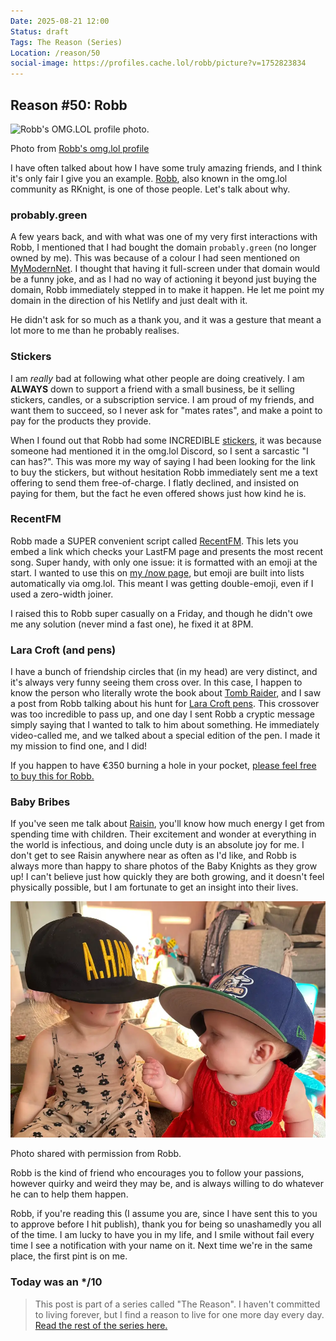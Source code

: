```yaml
---
Date: 2025-08-21 12:00
Status: draft
Tags: The Reason (Series)
Location: /reason/50
social-image: https://profiles.cache.lol/robb/picture?v=1752823834
---
```


## Reason #50: Robb

![Robb's OMG.LOL profile photo.](https://profiles.cache.lol/robb/picture?v=1752823834)<div class="caption"><p>Photo from [Robb's omg.lol profile](https://robb.omg.lol/)</p></div>

I have often talked about how I have some truly amazing friends, and I think it's only fair I give you an example. [Robb](https://robb.omg.lol/), also known in the omg.lol community as RKnight, is one of those people. Let's talk about why.

### probably.green
A few years back, and with what was one of my very first interactions with Robb, I mentioned that I had bought the domain `probably.green` (no longer owned by me). This was because of a colour I had seen mentioned on [MyModernNet](https://mymodernmet.com/color-perception-optical-illusion/). I thought that having it full-screen under that domain would be a funny joke, and as I had no way of actioning it beyond just buying the domain, Robb immediately stepped in to make it happen. He let me point my domain in the direction of his Netlify and just dealt with it.

He didn't ask for so much as a thank you, and it was a gesture that meant a lot more to me than he probably realises.

### Stickers
I am *really* bad at following what other people are doing creatively. I am **ALWAYS** down to support a friend with a small business, be it selling stickers, candles, or a subscription service. I am proud of my friends, and want them to succeed, so I never ask for "mates rates", and make a point to pay for the products they provide.

When I found out that Robb had some INCREDIBLE [stickers](https://rknight.me/shop/), it was because someone had mentioned it in the omg.lol Discord, so I sent a sarcastic "I can has?". This was more my way of saying I had been looking for the link to buy the stickers, but without hesitation Robb immediately sent me a text offering to send them free-of-charge. I flatly declined, and insisted on paying for them, but the fact he even offered shows just how kind he is.

### RecentFM
Robb made a SUPER convenient script called [RecentFM](https://recentfm.rknight.me/). This lets you embed a link which checks your LastFM page and presents the most recent song. Super handy, with only one issue: it is formatted with an emoji at the start. I wanted to use this on [my /now page](https://george.probably.blog/now), but emoji are built into lists automatically via omg.lol. This meant I was getting double-emoji, even if I used a zero-width joiner.

I raised this to Robb super casually on a Friday, and though he didn't owe me any solution (never mind a fast one), he fixed it at 8PM. 

### Lara Croft (and pens)

I have a bunch of friendship circles that (in my head) are very distinct, and it's always very funny seeing them cross over. In this case, I happen to know the person who literally wrote the book about [Tomb Raider](https://www.pen-and-sword.co.uk/The-Making-of-Tomb-Raider-Hardback/p/20165), and I saw a post from Robb talking about his hunt for [Lara Croft pens](https://rknight.me/blog/i-bought-the-tomb-raider-pen/). This crossover was too incredible to pass up, and one day I sent Robb a cryptic message simply saying that I wanted to talk to him about something. He immediately video-called me, and we talked about a special edition of the pen. I made it my mission to find one, and I did!

If you happen to have €350 burning a hole in your pocket, [please feel free to buy this for Robb.](https://www.leboncoin.fr/ad/collection/2639398321)

### Baby Bribes
If you've seen me talk about [Raisin](/reason/40), you'll know how much energy I get from spending time with children. Their excitement and wonder at everything in the world is infectious, and doing uncle duty is an absolute joy for me. I don't get to see Raisin anywhere near as often as I'd like, and Robb is always more than happy to share photos of the Baby Knights as they grow up! I can't believe just how quickly they are both growing, and it doesn't feel physically possible, but I am fortunate to get an insight into their lives.

![The Baby Knights](https://raw.githubusercontent.com/george-probably/probably.blog/refs/heads/main/Images/babyknights.webp)<div class="caption"><p>Photo shared with permission from Robb.</p></div>

Robb is the kind of friend who encourages you to follow your passions, however quirky and weird they may be, and is always willing to do whatever he can to help them happen.

Robb, if you're reading this (I assume you are, since I have sent this to you to approve before I hit publish), thank you for being so unashamedly you all of the time. I am lucky to have you in my life, and I smile without fail every time I see a notification with your name on it. Next time we're in the same place, the first pint is on me.

### Today was an */10

>This post is part of a series called "The Reason". I haven't committed to living forever, but I find a reason to live for one more day every day. [Read the rest of the series here.](/reason/)